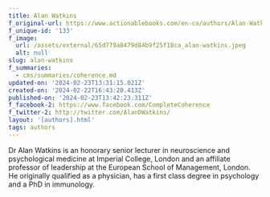 ```yaml
---
title: Alan Watkins
f_original-url: https://www.actionablebooks.com/en-ca/authors/Alan-Watkins/
f_unique-id: '133'
f_image:
  url: /assets/external/65d779a8479d84b9f25f18ca_alan-watkins.jpeg
  alt: null
slug: alan-watkins
f_summaries:
  - cms/summaries/coherence.md
updated-on: '2024-02-23T13:31:15.021Z'
created-on: '2024-02-22T16:43:20.413Z'
published-on: '2024-02-23T13:42:23.311Z'
f_facebook-2: https://www.facebook.com/CompleteCoherence
f_twitter-2: http://twitter.com/AlanDWatkins/
layout: '[authors].html'
tags: authors
---
```


Dr Alan Watkins is an honorary senior lecturer in neuroscience and psychological medicine at Imperial College, London and an affiliate professor of leadership at the European School of Management, London. He originally qualified as a physician, has a first class degree in psychology and a PhD in immunology.
